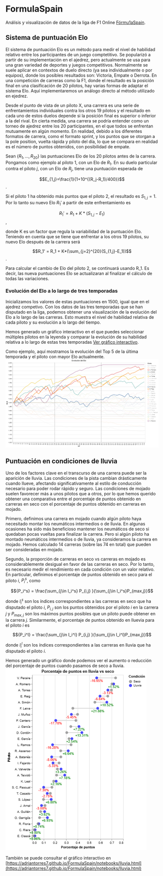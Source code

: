 # FormulaSpain

Análisis y visualización de datos de la liga de F1 Online [Fórmu1aSpain](https://formulaspain1.wordpress.com/).

## Sistema de puntuación Elo
El sistema de puntuación Elo es un método para medir el nivel de habilidad relativo entre los participantes de un juego comptetitivo. Se popularizó a partir de su implementación en el ajedrez, pero actualmente se usa para una gran variedad de deportes y juegos competitivos. Normalmente se suele aplicar en contextos de duelo directo (ya sea individualmente o por equipos), donde los posibles resultados son: Victoria, Empate o Derrota. En una competición de carreras como la F1, donde el resultado es la posición final en una clasificación de 20 pilotos, hay varias formas de adaptar el sistema Elo. Aquí implementaremos un análogo directo al método utilizado en ejedrez. 

Desde el punto de vista de un piloto X, una carrera es una serie de enfrentamientos individuales contra los otros 19 pilotos y el resultado en cada uno de estos duelos depende si la posición final es superior o inferior a la del rival. En cierta medida, una carrera se podría entender como un torneo de ajedrez entre los 20 participantes, en el que todos se enfrentan mutuamente en algún momento. En realidad, debido a los diferentes formatos de carrera, como el formato sprint, y los puntos que se otorgan a la pole position, vuelta rápida y piloto del día, lo que se compara en realidad es el número de puntos obtenidos, con posibilidad de empate.

Sean $\{R_{1},...,R_{20}\}$ las puntuaciones Elo de los 20 pilotos antes de la carrera. Pongamos como ejemplo al piloto $1$, con un Elo de $R_1$. En su duelo particular contra el piloto $j$, con un Elo de $R_j$, tiene una puntuación esperada de

$$E_{1,j}=\frac{1}{1+10^{(R_j-R_1)/400}}$$.

Si el piloto 1 ha obtenido más puntos que el piloto 2, el resultado es $S_{1,j}=1$. Por lo tanto su nuevo Elo $R_1'$ a partir de este enfrentamiento es

$$R_1' = R_1 + K*(S_{1,j}-E_1)$$,

donde K es un factor que regula la variabilidad de la puntuación Elo.
Teniendo en cuenta que se tiene que enfrentar a los otros 19 pilotos, su nuevo Elo después de la carrera será

$$R_1' = R_1 + K*(\sum_{j=2}^{20}(S_{1,j}-E_1))$$.

Para calcular el cambio de Elo del piloto 2, se continuará usando R_1. Es decir, las nueva puntuaciones Elo se actualizaran al finalizar el cálculo de todas las variaciones.

### Evolución del Elo a lo largo de tres temporadas
Inicializamos los valores de estas puntuaciones en 1500, igual que en el ajedrez competivo. Con los datos de las tres temporadas que se han disputado en la liga, podemos obtener una visualización de la evolución del Elo a lo largo de las carreras. Esto muestra el nivel de habilidad relativa de cada piloto y su evolución a lo largo del tiempo. 

Hemos generado un gráfico interactivo en el que puedes seleccionar múltiples pilotos en la leyenda y comparar la evolución de su habilidad relativa a lo largo de estas tres temporadas [Ver gráfico interactivo](https://adriantorres7.github.io/FormulaSpain/notebooks/eloTemporadas.html).

Como ejemplo, aquí mostramos la evolución del Top 5 de la última temporada y el piloto con mayor Elo actualmente.
![Evolución del Elo del Top5](notebooks/top5.png)

## Puntuación en condiciones de lluvia
Uno de los factores clave en el transcurso de una carrera puede ser la aparición de lluvia. Las condiciones de la pista cambian drásticamente cuando llueve, afectando significativamente al estilo de conducción necesario para poder rodar rápido y seguro. Las condiciones de mojado suelen favorecer más a unos pilotos que a otros, por lo que hemos querido obtener una comparativa entre el porcentaje de puntos obtenido en carreras en seco con el porcentaje de puntos obtenido en carreras en mojado.

Primero, definimos una carrera en mojado cuando algún piloto haya necesitado montar los neumáticos intermedios o de lluvia. En algunas ocasiones ha sido más beneficioso mantener los neumáticos de seco si quedaban pocas vueltas para finalizar la carrera. Pero si algún piloto ha montado neumáticos intermedios o de lluvia, ya consideramos la carrera en mojado. Hemos calculado 14 carreras (sobre las 74 en total) que pueden ser consideradas en mojado.

Segundo, la proporción de carreras en seco vs carreras en mojado es considerablemente desigual en favor de las carreras en seco. Por lo tanto, es necesario medir el rendimiento en cada condición con un valor relativo. En particular, definimos el porcentaje de puntos obtenido en seco para el piloto $i$, ${P_i^s}$, como

$${P_i^s} = \frac{\sum_{j\in I_i^s} P_{i,j} }{\sum_{j\in I_i^s}P_{max,j}}$$

donde $I_i^s$ son los índices correspondientes a las carreras en seco que ha disputado el piloto $i$, $P_{i,j}$ son los puntos obtenidos por el piloto $i$ en la carrera $j$ y $P_{max,j}$ son los máximos puntos posibles que un piloto puede obtener en la carrera $j$. Similarmente, el porcentaje de puntos obtenido en lluevia para el piloto $i$ es

$${P_i^l} = \frac{\sum_{j\in I_i^l} P_{i,j} }{\sum_{j\in I_i^l}P_{max,j}}$$

donde $I_i^l$ son los índices correspondientes a las carreras en lluvia que ha disputado el piloto $i$.


Hemos generado un gráfico donde podemos ver el aumento o reducción del porcentaje de puntos cuando pasamos de seco a lluvia.
![Porcentaje en lluvia](notebooks/lluvia.png)

También se puede consultar el gráfico interactivo en [https://adriantorres7.github.io/FormulaSpain/notebooks/lluvia.html](https://adriantorres7.github.io/FormulaSpain/notebooks/lluvia.html)
